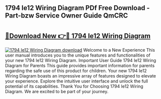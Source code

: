 ## 1794 Ie12 Wiring Diagram PDf Free Download - Part-bzw Service Owner Guide QmCRC

# <h2><a href="http://dfhw17j.blite.top/?on=1794+Ie12+Wiring+Diagram">🔗Download New 👉🔴 1794 Ie12 Wiring Diagram</a></h2>

[![1794 Ie12 Wiring Diagram download](https://i.imgur.com/lujVjoI.png)](http://dfhw17j.blite.top/?on=1794+Ie12+Wiring+Diagram)
Welcome to a New Experience This user manual introduces you to the unique features and functionalities of your new 1794 Ie12 Wiring Diagram. Important User Guide 1794 Ie12 Wiring Diagram for Parents This guide provides important information for parents regarding the safe use of this product for children. Your new 1794 Ie12 Wiring Diagram boasts an impressive array of features designed to elevate your experience. Explore the intuitive user interface and unlock the full potential of its capabilities. Thank You for Choosing 1794 Ie12 Wiring Diagram. We are excited to be part of your journey.
